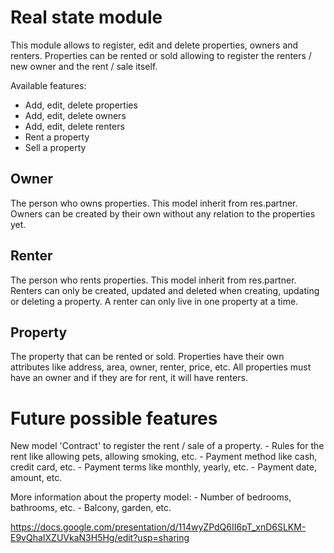 # Real state module
This module allows to register, edit and delete properties, owners and renters.
Properties can be rented or sold allowing to register the renters / new owner and the rent / sale itself.

Available features:
- Add, edit, delete properties
- Add, edit, delete owners
- Add, edit, delete renters
- Rent a property
- Sell a property

## Owner
The person who owns properties.
This model inherit from res.partner.
Owners can be created by their own without any relation to the properties yet.

## Renter
The person who rents properties.
This model inherit from res.partner.
Renters can only be created, updated and deleted when creating, updating or deleting a property.
A renter can only live in one property at a time.

## Property
The property that can be rented or sold.
Properties have their own attributes like address, area, owner, renter, price, etc.
All properties must have an owner and if they are for rent, it will have renters.

# Future possible features
New model 'Contract' to register the rent / sale of a property.
    - Rules for the rent like allowing pets, allowing smoking, etc.
    - Payment method like cash, credit card, etc.
    - Payment terms like monthly, yearly, etc.
    - Payment date, amount, etc.

More information about the property model:
    - Number of bedrooms, bathrooms, etc.
    - Balcony, garden, etc.

https://docs.google.com/presentation/d/114wyZPdQ6II6pT_xnD6SLKM-E9vQhaIXZUVkaN3H5Hg/edit?usp=sharing
